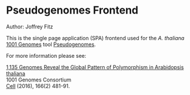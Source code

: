 # Pseudogenomes Frontend
Author: Joffrey Fitz

This is the single page application (SPA) frontend used for the *A. thaliana* [1001 Genomes](http://1001genomes.org) tool [Pseudogenomes](http://tools.1001genomes.org/pseudogenomes).

For more information please see:

[1,135 Genomes Reveal the Global Pattern of Polymorphism in Arabidopsis thaliana](http://www.ncbi.nlm.nih.gov/pubmed/27293186)  
1001 Genomes Consortium  
[Cell](http://dx.doi.org/10.1016/j.cell.2016.05.063) (2016), 166(2) 481-91. 